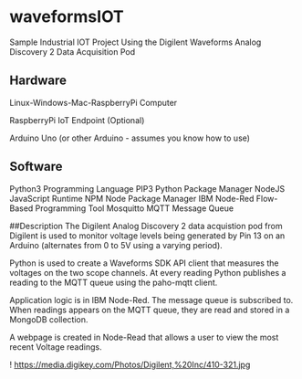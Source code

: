 # waveformsIOT
Sample Industrial IOT Project Using the Digilent Waveforms Analog Discovery 2 Data Acquisition Pod

## Hardware

Linux-Windows-Mac-RaspberryPi Computer

RaspberryPi IoT Endpoint (Optional)

Arduino Uno (or other Arduino - assumes you know how to use)

## Software
Python3 Programming Language
PIP3 Python Package Manager
NodeJS JavaScript Runtime
NPM Node Package Manager
IBM Node-Red Flow-Based Programming Tool
Mosquitto MQTT Message Queue

##Description
The Digilent Analog Discovery 2 data acquistion pod from Digilent is used to monitor voltage levels being generated by Pin 13 on an Arduino (alternates from 0 to 5V using a varying period).

Python is used to create a Waveforms SDK API client that measures the voltages on the two scope channels.  At every reading Python publishes a reading to the MQTT queue using the paho-mqtt client.

Application logic is in IBM Node-Red. The message queue is subscribed to.  When readings appears on the MQTT queue, they are read and stored in a MongoDB collection.

A webpage is created in Node-Read that allows a user to view the most recent Voltage readings.

! https://media.digikey.com/Photos/Digilent,%20Inc/410-321.jpg
